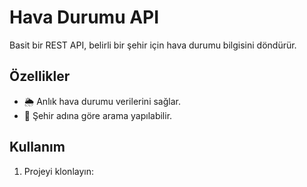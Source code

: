 # Hava Durumu API
Basit bir REST API, belirli bir şehir için hava durumu bilgisini döndürür.

## Özellikler
- 🌦️ Anlık hava durumu verilerini sağlar.
- 📍 Şehir adına göre arama yapılabilir.

## Kullanım
1. Projeyi klonlayın:
   ```bash

